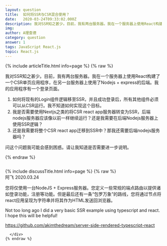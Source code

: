 ```yaml
---
layout: question
title:  如何将SSR与CSR混合使用？
date:   2020-03-24T09:33:02.000Z
description: 我对SSR知之甚少。目前，我有两台服务器。我在一个服务器上使用React构建了一个CSR单页应用程序，在另一台服务器上使用了Nodejs + expres...
img: 
author: A理查德
category: question
answer: 1
tags: JavaScript React.js
topic: React.js
---
```

<div class="article-root">
  <div class="article">
    {% include articleTitle.html info=page %}
    {% raw %}
    <div class="article-content"><p><font style="vertical-align: inherit;"><font style="vertical-align: inherit;">我对SSR知之甚少。</font><font style="vertical-align: inherit;">目前，我有两台服务器。</font><font style="vertical-align: inherit;">我在一个服务器上使用React构建了一个CSR单页应用程序，在另一台服务器上使用了Nodejs + express的后端。</font><font style="vertical-align: inherit;">我的应用程序有一个登录页面。</font></font></p>

<ol>
<li><font style="vertical-align: inherit;"><font style="vertical-align: inherit;">如何将现有的Login组件逻辑移至SSR，并且成功登录后，所有其他组件必须可以从CSR运行。</font><font style="vertical-align: inherit;">我不知道如何实现这个目标。</font></font></li>
<li><font style="vertical-align: inherit;"><font style="vertical-align: inherit;">我是否需要使用Nextjs之类的将CSR react app服务器转变为SSR，后端nodejs服务器应该像以前一样继续运行？</font><font style="vertical-align: inherit;">还是我需要在后端Nodejs服务器上使用SSR逻辑？</font></font></li>
<li><font style="vertical-align: inherit;"><font style="vertical-align: inherit;">还是我需要将整个CSR react app迁移到SSR中？</font><font style="vertical-align: inherit;">那我还需要后端nodejs服务器吗？</font></font></li>
</ol>

<p><font style="vertical-align: inherit;"><font style="vertical-align: inherit;">问这个问题我可能会感到困惑。</font><font style="vertical-align: inherit;">请让我知道是否需要进一步说明。</font></font></p></div>
    {% endraw %}
  </div>
  <p style="height: 0;width:0;overflow: hidden;"> 第3572篇《如何将SSR与CSR混合使用？》来自Winter(https://github.com/aiyld/aiyld.github.io)的站点</p>
  <div class="discuss-wrapper">
    {% include discussTitle.html info=page %}
    {% raw %}
    <div class="discuss-item">
        <div class="discuss-parent">
          <div class="discuss-meta">
            <span class="discuss-user">阿飞</span>
            <span class="discuss-time">2020.03.24</span>
          </div>
          <div class="discuss-comment"><p><font style="vertical-align: inherit;"><font style="vertical-align: inherit;">您将仅使用一台NodeJS + Express服务器。</font><font style="vertical-align: inherit;">您定义一些常规的端点路由以提供诸如登录功能，注册等功能。</font><font style="vertical-align: inherit;">但是最后还有一条“包罗万象”的路线，您将通过节点将react应用呈现为字符串并将其作为HTML发送回浏览器。</font></font></p>

<p>Not too long ago I did a very basic SSR example using typescript and react. I hope this will be helpful!</p>

<p><a href="https://github.com/akimthedream/server-side-rendered-typescript-react" rel="nofollow noreferrer">https://github.com/akimthedream/server-side-rendered-typescript-react</a></p></div>
        </div>
        
      </div>
    {% endraw %}
  </div>
<div>
